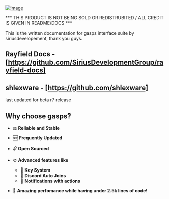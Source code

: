 [![image](https://user-images.githubusercontent.com/60119170/230508357-c63ba404-d0a7-4183-9aa1-782a2f54240e.png)](https://discord.gg/guilty)

*** THIS PRODUCT IS NOT BEING SOLD OR REDISTRUBITED / ALL CREDIT IS GIVEN IN README/DOCS ***


This is the written documentation for gasps interface suite by siriusdevelopement, thank you guys.

## Rayfield Docs - [https://github.com/SiriusDevelopmentGroup/rayfield-docs]

## shlexware - [https://github.com/shlexware]

last updated for beta r7 release

## Why choose gasps?

- ⚖️ **Reliable and Stable**
- 🆕 **Frequently Updated**
- 🔓 **Open Sourced**
- ⚙️ **Advanced features like**

  - 🔑 **Key System**
  - 🔗 **Discord Auto Joins**
  - 🔔 **Notifications with actions**

- 💃 **Amazing perfomance while having under 2.5k lines of code!**
